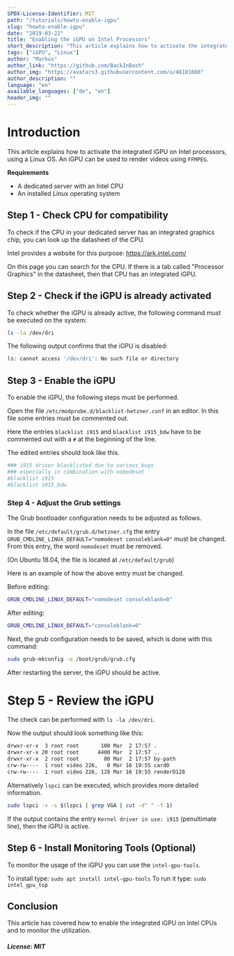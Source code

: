 ```yaml
---
SPDX-License-Identifier: MIT
path: "/tutorials/howto-enable-igpu"
slug: "howto-enable-igpu"
date: "2019-03-22"
title: "Enabling the iGPU on Intel Processors"
short_description: "This article explains how to activate the integrated iGPU on Intel processors."
tags: ["iGPU", "Linux"]
author: "Markus"
author_link: "https://github.com/BackInBash"
author_img: "https://avatars3.githubusercontent.com/u/48181660"
author_description: ""
language: "en"
available_languages: ["de", "en"]
header_img: ""
---
```



# Introduction

This article explains how to activate the integrated iGPU on Intel processors, using a Linux OS.
An iGPU can be used to render videos using `FFMPEG`.

**Requirements**

+ A dedicated server with an Intel CPU
+ An installed Linux operating system

## Step 1 - Check CPU for compatibility

To check if the CPU in your dedicated server has an integrated graphics chip, you can look up the datasheet of the CPU.

Intel provides a website for this purpose:
https://ark.intel.com/

On this page you can search for the CPU. If there is a tab called "Processor Graphics" in the datasheet, then that CPU has an integrated iGPU.

## Step 2 - Check if the iGPU is already activated

To check whether the iGPU is already active, the following command must be executed on the system:

```bash
ls -la /dev/dri
```
The following output confirms that the iGPU is disabled:

```bash
ls: cannot access '/dev/dri': No such file or directory
```

## Step 3 - Enable the iGPU

To enable the iGPU, the following steps must be performed.

Open the file `/etc/modprobe.d/blacklist-hetzner.conf` in an editor.
In this file some entries must be commented out.

Here the entries `blacklist i915` and `blacklist i915_bdw` have to be commented out with a `#` at the beginning of the line.

The edited entries should look like this.

```bash
### i915 driver blacklisted due to various bugs
### especially in combination with nomodeset
#blacklist i915 
#blacklist i915_bdw
```

### Step 4 - Adjust the Grub settings

The Grub bootloader configuration needs to be adjusted as follows.

In the file `/etc/default/grub.d/hetzner.cfg` the entry ` GRUB_CMDLINE_LINUX_DEFAULT="nomodeset consoleblank=0"` must be changed.
From this entry, the word `nomodeset` must be removed.

(On Ubuntu 18.04, the file is located at `/etc/default/grub`)

Here is an example of how the above entry must be changed.

Before editing:
```bash
GRUB_CMDLINE_LINUX_DEFAULT="nomodeset consoleblank=0"
```

After editing:
```bash
GRUB_CMDLINE_LINUX_DEFAULT="consoleblank=0"
```

Next, the grub configuration needs to be saved, which is done with this command:
```bash
sudo grub-mkconfig -o /boot/grub/grub.cfg
```
After restarting the server, the iGPU should be active.

# Step 5 - Review the iGPU

The check can be performed with `ls -la /dev/dri`.

Now the output should look something like this:

```bash
drwxr-xr-x  3 root root       100 Mar  2 17:57 .
drwxr-xr-x 20 root root      4400 Mar  2 17:57 ..
drwxr-xr-x  2 root root        80 Mar  2 17:57 by-path
crw-rw----  1 root video 226,   0 Mar 16 19:55 card0
crw-rw----  1 root video 226, 128 Mar 16 19:55 renderD128
```

Alternatively `lspci` can be executed, which provides more detailed information.
```bash
sudo lspci -v -s $(lspci | grep VGA | cut -d" " -f 1)
```

If the output contains the entry `Kernel driver in use: i915` (penultimate line), then the iGPU is active.

## Step 6 - Install Monitoring Tools (Optional)

To monitor the usage of the iGPU you can use the `intel-gpu-tools`.

To install type: `sudo apt install intel-gpu-tools`
To run it type: `sudo intel_gpu_top`

## Conclusion

This article has covered how to enable the integrated iGPU on Intel CPUs and to monitor the utilization.


##### License: MIT

<!---

Contributors's Certificate of Origin

By making a contribution to this project, I certify that:

(a) The contribution was created in whole or in part by me and I have
    the right to submit it under the license indicated in the file; or

(b) The contribution is based upon previous work that, to the best of my
    knowledge, is covered under an appropriate license and I have the
    right under that license to submit that work with modifications,
    whether created in whole or in part by me, under the same license
    (unless I am permitted to submit under a different license), as
    indicated in the file; or

(c) The contribution was provided directly to me by some other person
    who certified (a), (b) or (c) and I have not modified it.

(d) I understand and agree that this project and the contribution are
    public and that a record of the contribution (including all personal
    information I submit with it, including my sign-off) is maintained
    indefinitely and may be redistributed consistent with this project
    or the license(s) involved.

Signed-off-by: Markus markus@omg-network.de

-->
